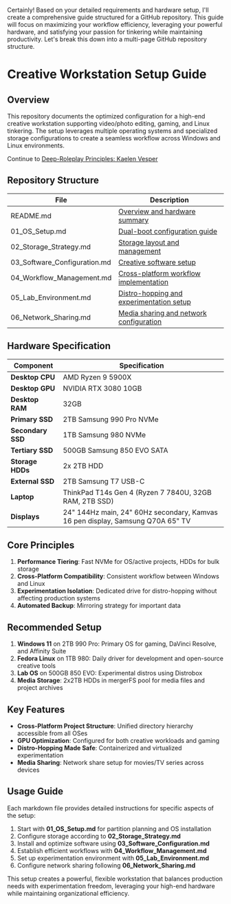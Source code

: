 Certainly! Based on your detailed requirements and hardware setup, I'll create a comprehensive guide structured for a GitHub repository. This guide will focus on maximizing your workflow efficiency, leveraging your powerful hardware, and satisfying your passion for tinkering while maintaining productivity. Let's break this down into a multi-page GitHub repository structure.

# Creative Workstation Setup Guide

## Overview
This repository documents the optimized configuration for a high-end creative workstation supporting video/photo editing, gaming, and Linux tinkering. The setup leverages multiple operating systems and specialized storage configurations to create a seamless workflow across Windows and Linux environments.

Continue to [Deep-Roleplay Principles: Kaelen Vesper](deep_roleplay.md)

## Repository Structure
| File      | Description   |
|-----------|---------------|
| README.md | [Overview and hardware summary](README.md)
| 01_OS_Setup.md | [Dual-boot configuration guide](01_OS_Setup.md)
| 02_Storage_Strategy.md | [Storage layout and management](02_Storage_Strategy.md)
| 03_Software_Configuration.md | [Creative software setup](03_Software_Configuration.md)
| 04_Workflow_Management.md | [Cross-platform workflow implementation](04_Workflow_Management.md)
| 05_Lab_Environment.md | [Distro-hopping and experimentation setup](05_Lab_Environment.md)
| 06_Network_Sharing.md | [Media sharing and network configuration](06_Network_Sharing.md)

## Hardware Specification 
| Component | Specification |
|-----------|---------------|
| **Desktop CPU** | AMD Ryzen 9 5900X |
| **Desktop GPU** | NVIDIA RTX 3080 10GB |
| **Desktop RAM** | 32GB |
| **Primary SSD** | 2TB Samsung 990 Pro NVMe |
| **Secondary SSD** | 1TB Samsung 980 NVMe |
| **Tertiary SSD** | 500GB Samsung 850 EVO SATA |
| **Storage HDDs** | 2x 2TB HDD |
| **External SSD** | 2TB Samsung T7 USB-C |
| **Laptop** | ThinkPad T14s Gen 4 (Ryzen 7 7840U, 32GB RAM, 2TB SSD) |
| **Displays** | 24" 144Hz main, 24" 60Hz secondary, Kamvas 16 pen display, Samsung Q70A 65" TV |

## Core Principles
1.  **Performance Tiering**: Fast NVMe for OS/active projects, HDDs for bulk storage
2.  **Cross-Platform Compatibility**: Consistent workflow between Windows and Linux
3.  **Experimentation Isolation**: Dedicated drive for distro-hopping without affecting production systems
4.  **Automated Backup**: Mirroring strategy for important data 

## Recommended Setup
1.  **Windows 11** on 2TB 990 Pro: Primary OS for gaming, DaVinci Resolve, and Affinity Suite
2.  **Fedora Linux** on 1TB 980: Daily driver for development and open-source creative tools
3.  **Lab OS** on 500GB 850 EVO: Experimental distros using Distrobox 
4.  **Media Storage**: 2x2TB HDDs in mergerFS pool for media files and project archives 

## Key Features
- **Cross-Platform Project Structure**: Unified directory hierarchy accessible from all OSes
- **GPU Optimization**: Configured for both creative workloads and gaming
- **Distro-Hopping Made Safe**: Containerized and virtualized experimentation 
- **Media Sharing**: Network share setup for movies/TV series across devices 

## Usage Guide
Each markdown file provides detailed instructions for specific aspects of the setup:
1.  Start with **01_OS_Setup.md** for partition planning and OS installation
2.  Configure storage according to **02_Storage_Strategy.md**
3.  Install and optimize software using **03_Software_Configuration.md**
4.  Establish efficient workflows with **04_Workflow_Management.md**
5.  Set up experimentation environment with **05_Lab_Environment.md**
6.  Configure network sharing following **06_Network_Sharing.md**

This setup creates a powerful, flexible workstation that balances production needs with experimentation freedom, leveraging your high-end hardware while maintaining organizational efficiency.
